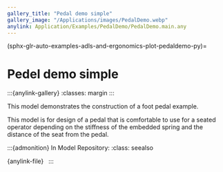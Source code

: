 ```yaml
---
gallery_title: "Pedal demo simple"
gallery_image: "/Applications/images/PedalDemo.webp"
anylink: Application/Examples/PedalDemo/PedalDemo.main.any
---
```


(sphx-glr-auto-examples-adls-and-ergonomics-plot-pedaldemo-py)=

# Pedel demo simple

:::{anylink-gallery}
:classes: margin
:::

This model demonstrates the construction
of a foot pedal example.


This model is for design of a pedal that is comfortable to use
for a seated operator depending on the stiffness of the embedded
spring and the distance of the seat from the pedal.



:::{admonition} In Model Repository:
:class: seealso

{anylink-file}` `
:::
